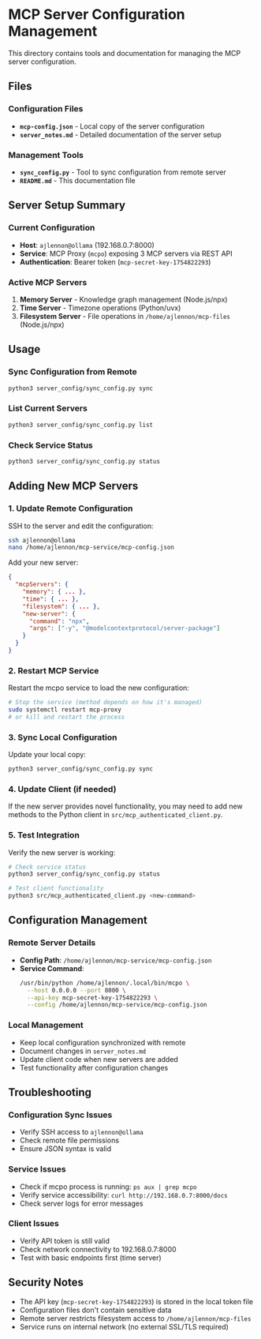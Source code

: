 # MCP Server Configuration Management

This directory contains tools and documentation for managing the MCP server configuration.

## Files

### Configuration Files
- **`mcp-config.json`** - Local copy of the server configuration
- **`server_notes.md`** - Detailed documentation of the server setup

### Management Tools
- **`sync_config.py`** - Tool to sync configuration from remote server
- **`README.md`** - This documentation file

## Server Setup Summary

### Current Configuration
- **Host**: `ajlennon@ollama` (192.168.0.7:8000)
- **Service**: MCP Proxy (`mcpo`) exposing 3 MCP servers via REST API
- **Authentication**: Bearer token (`mcp-secret-key-1754822293`)

### Active MCP Servers
1. **Memory Server** - Knowledge graph management (Node.js/npx)
2. **Time Server** - Timezone operations (Python/uvx)  
3. **Filesystem Server** - File operations in `/home/ajlennon/mcp-files` (Node.js/npx)

## Usage

### Sync Configuration from Remote
```bash
python3 server_config/sync_config.py sync
```

### List Current Servers
```bash
python3 server_config/sync_config.py list
```

### Check Service Status
```bash
python3 server_config/sync_config.py status
```

## Adding New MCP Servers

### 1. Update Remote Configuration
SSH to the server and edit the configuration:
```bash
ssh ajlennon@ollama
nano /home/ajlennon/mcp-service/mcp-config.json
```

Add your new server:
```json
{
  "mcpServers": {
    "memory": { ... },
    "time": { ... },
    "filesystem": { ... },
    "new-server": {
      "command": "npx",
      "args": ["-y", "@modelcontextprotocol/server-package"]
    }
  }
}
```

### 2. Restart MCP Service
Restart the mcpo service to load the new configuration:
```bash
# Stop the service (method depends on how it's managed)
sudo systemctl restart mcp-proxy
# or kill and restart the process
```

### 3. Sync Local Configuration
Update your local copy:
```bash
python3 server_config/sync_config.py sync
```

### 4. Update Client (if needed)
If the new server provides novel functionality, you may need to add new methods to the Python client in `src/mcp_authenticated_client.py`.

### 5. Test Integration
Verify the new server is working:
```bash
# Check service status
python3 server_config/sync_config.py status

# Test client functionality
python3 src/mcp_authenticated_client.py <new-command>
```

## Configuration Management

### Remote Server Details
- **Config Path**: `/home/ajlennon/mcp-service/mcp-config.json`
- **Service Command**: 
  ```bash
  /usr/bin/python /home/ajlennon/.local/bin/mcpo \
    --host 0.0.0.0 --port 8000 \
    --api-key mcp-secret-key-1754822293 \
    --config /home/ajlennon/mcp-service/mcp-config.json
  ```

### Local Management
- Keep local configuration synchronized with remote
- Document changes in `server_notes.md`
- Update client code when new servers are added
- Test functionality after configuration changes

## Troubleshooting

### Configuration Sync Issues
- Verify SSH access to `ajlennon@ollama`
- Check remote file permissions
- Ensure JSON syntax is valid

### Service Issues
- Check if mcpo process is running: `ps aux | grep mcpo`
- Verify service accessibility: `curl http://192.168.0.7:8000/docs`
- Check server logs for error messages

### Client Issues
- Verify API token is still valid
- Check network connectivity to 192.168.0.7:8000
- Test with basic endpoints first (time server)

## Security Notes

- The API key (`mcp-secret-key-1754822293`) is stored in the local token file
- Configuration files don't contain sensitive data
- Remote server restricts filesystem access to `/home/ajlennon/mcp-files`
- Service runs on internal network (no external SSL/TLS required)